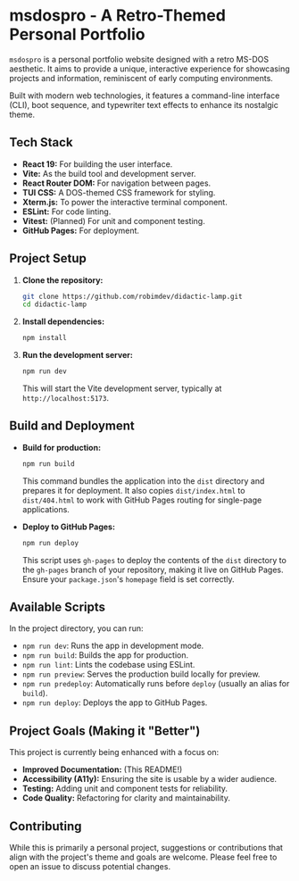 # msdospro - A Retro-Themed Personal Portfolio

`msdospro` is a personal portfolio website designed with a retro MS-DOS aesthetic. It aims to provide a unique, interactive experience for showcasing projects and information, reminiscent of early computing environments.

Built with modern web technologies, it features a command-line interface (CLI), boot sequence, and typewriter text effects to enhance its nostalgic theme.

## Tech Stack

*   **React 19:** For building the user interface.
*   **Vite:** As the build tool and development server.
*   **React Router DOM:** For navigation between pages.
*   **TUI CSS:** A DOS-themed CSS framework for styling.
*   **Xterm.js:** To power the interactive terminal component.
*   **ESLint:** For code linting.
*   **Vitest:** (Planned) For unit and component testing.
*   **GitHub Pages:** For deployment.

## Project Setup

1.  **Clone the repository:**
    ```bash
    git clone https://github.com/robimdev/didactic-lamp.git
    cd didactic-lamp
    ```

2.  **Install dependencies:**
    ```bash
    npm install
    ```

3.  **Run the development server:**
    ```bash
    npm run dev
    ```
    This will start the Vite development server, typically at `http://localhost:5173`.

## Build and Deployment

*   **Build for production:**
    ```bash
    npm run build
    ```
    This command bundles the application into the `dist` directory and prepares it for deployment. It also copies `dist/index.html` to `dist/404.html` to work with GitHub Pages routing for single-page applications.

*   **Deploy to GitHub Pages:**
    ```bash
    npm run deploy
    ```
    This script uses `gh-pages` to deploy the contents of the `dist` directory to the `gh-pages` branch of your repository, making it live on GitHub Pages. Ensure your `package.json`'s `homepage` field is set correctly.

## Available Scripts

In the project directory, you can run:

*   `npm run dev`: Runs the app in development mode.
*   `npm run build`: Builds the app for production.
*   `npm run lint`: Lints the codebase using ESLint.
*   `npm run preview`: Serves the production build locally for preview.
*   `npm run predeploy`: Automatically runs before `deploy` (usually an alias for `build`).
*   `npm run deploy`: Deploys the app to GitHub Pages.

## Project Goals (Making it "Better")

This project is currently being enhanced with a focus on:

*   **Improved Documentation:** (This README!)
*   **Accessibility (A11y):** Ensuring the site is usable by a wider audience.
*   **Testing:** Adding unit and component tests for reliability.
*   **Code Quality:** Refactoring for clarity and maintainability.

## Contributing

While this is primarily a personal project, suggestions or contributions that align with the project's theme and goals are welcome. Please feel free to open an issue to discuss potential changes.
